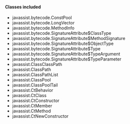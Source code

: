 #### Classes included
- javassist.bytecode.ConstPool
- javassist.bytecode.LongVector
- javassist.bytecode.MethodInfo
- javassist.bytecode.SignatureAttribute$ClassType
- javassist.bytecode.SignatureAttribute$MethodSignature
- javassist.bytecode.SignatureAttribute$ObjectType
- javassist.bytecode.SignatureAttribute$Type
- javassist.bytecode.SignatureAttribute$TypeArgument
- javassist.bytecode.SignatureAttribute$TypeParameter
- javassist.ClassClassPath
- javassist.ClassPath
- javassist.ClassPathList
- javassist.ClassPool
- javassist.ClassPoolTail
- javassist.CtBehavior
- javassist.CtClass
- javassist.CtConstructor
- javassist.CtMember
- javassist.CtMethod
- javassist.CtNewConstructor
